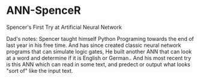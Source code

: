 # ANN-SpenceR
Spencer's First Try at Artificial Neural Network

Dad's notes:  Spencer taught himself Python Programing towards the end of last year in his free time. And has since created classic neural network programs that can simulate logic gates, He built another ANN that can look at a word and determine if it is English or German..  And his most recent try is this ANN which can read in some text, and predect or output what looks "sort of" like the input text.  
